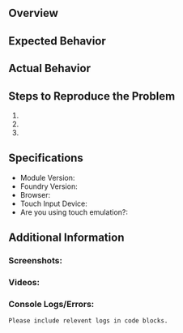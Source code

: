[//]: # "Please fill out the following to the best of your ability."
[//]: # "Any screenshots, video recordings, or relevent console logs are very appreciated. They can be attached under 'Addiontal Information'"
[//]: # "Thank you for using my module!"


## Overview


## Expected Behavior


## Actual Behavior


## Steps to Reproduce the Problem

  1.
  1.
  1.

## Specifications

  - Module Version: 
  - Foundry Version:
  - Browser:
  - Touch Input Device:
  - Are you using touch emulation?:


## Additional Information

### Screenshots:

### Videos:

### Console Logs/Errors:

```
Please include relevent logs in code blocks.
```